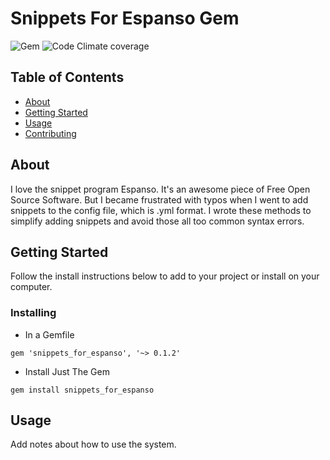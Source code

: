 # Snippets For Espanso Gem 
![Gem](https://img.shields.io/gem/v/snippets_for_espanso?style=for-the-badge) ![Code Climate coverage](https://img.shields.io/codeclimate/coverage/ajmarkow/snippets_for_espanso?style=for-the-badge)
## Table of Contents

- [About](#about)
- [Getting Started](#getting_started)
- [Usage](#usage)
- [Contributing](../CONTRIBUTING.md)

## About <a name = "about"></a>

I love the snippet program Espanso.  It's an awesome piece of Free Open Source Software.  But I became frustrated with typos when I went to add snippets to the config file, which is .yml format.  I wrote these methods to simplify adding snippets and avoid those all too common syntax errors.

## Getting Started <a name = "getting_started"></a>

Follow the install instructions below to add to your project or install on your computer.

### Installing

- In a Gemfile
```
gem 'snippets_for_espanso', '~> 0.1.2'
```
- Install Just The Gem
```
gem install snippets_for_espanso
```


## Usage <a name = "usage"></a>

Add notes about how to use the system.
